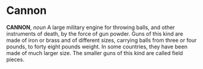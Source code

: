 # Cannon

**CANNON**, _noun_ A large military engine for throwing balls, and other instruments of death, by the force of gun powder. Guns of this kind are made of iron or brass and of different sizes, carrying balls from three or four pounds, to forty eight pounds weight. In some countries, they have been made of much larger size. The smaller guns of this kind are called field pieces.